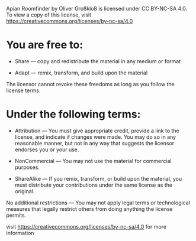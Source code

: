 Apian Roomfinder by Oliver Großkloß is licensed under CC BY-NC-SA 4.0.
To view a copy of this license, visit https://creativecommons.org/licenses/by-nc-sa/4.0

# You are free to:

- Share — copy and redistribute the material in any medium or format

- Adapt — remix, transform, and build upon the material

The licensor cannot revoke these freedoms as long as you follow the license terms.

# Under the following terms:
- Attribution — You must give appropriate credit, provide a link to the license, and indicate if changes were made. You may do so in any reasonable manner, but not in any way that suggests the licensor endorses you or your use.

- NonCommercial — You may not use the material for commercial purposes.

- ShareAlike — If you remix, transform, or build upon the material, you must distribute your contributions under the same license as the original.

No additional restrictions — You may not apply legal terms or technological measures that legally restrict others from doing anything the license permits.

visit https://creativecommons.org/licenses/by-nc-sa/4.0 for more information